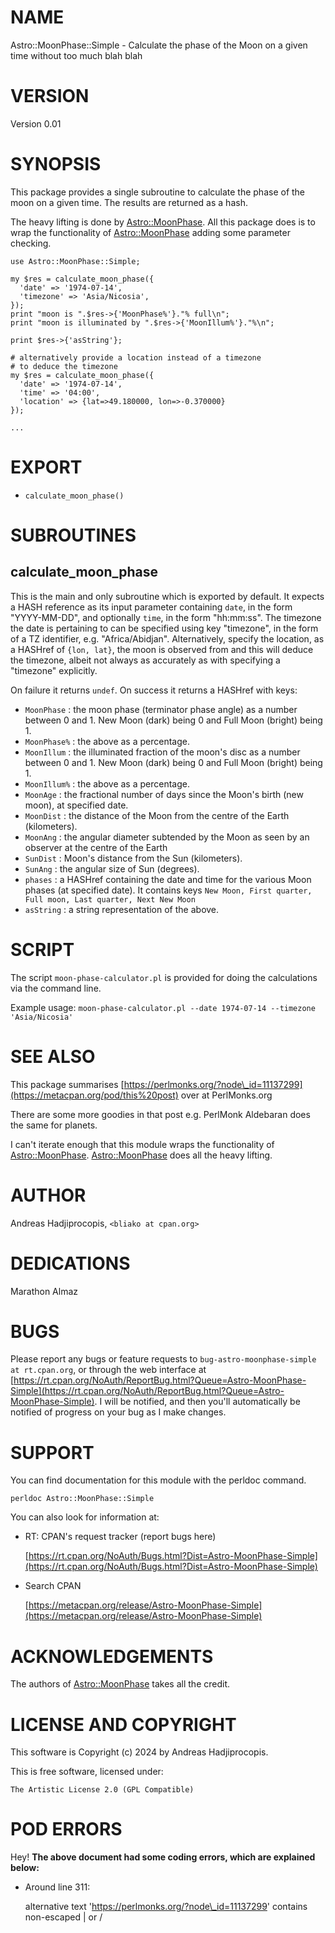 # NAME

Astro::MoonPhase::Simple - Calculate the phase of the Moon on a given time without too much blah blah

# VERSION

Version 0.01

# SYNOPSIS

This package provides a single subroutine to calculate the phase of the moon
on a given time. The results are returned as a hash.

The heavy lifting is done by [Astro::MoonPhase](https://metacpan.org/pod/Astro%3A%3AMoonPhase). All this package does
is to wrap the functionality of [Astro::MoonPhase](https://metacpan.org/pod/Astro%3A%3AMoonPhase) adding some parameter
checking.

    use Astro::MoonPhase::Simple;

    my $res = calculate_moon_phase({
      'date' => '1974-07-14',
      'timezone' => 'Asia/Nicosia',
    });
    print "moon is ".$res->{'MoonPhase%'}."% full\n";
    print "moon is illuminated by ".$res->{'MoonIllum%'}."%\n";

    print $res->{'asString'};

    # alternatively provide a location instead of a timezone
    # to deduce the timezone
    my $res = calculate_moon_phase({
      'date' => '1974-07-14',
      'time' => '04:00',
      'location' => {lat=>49.180000, lon=>-0.370000}
    });

    ...

# EXPORT

- `calculate_moon_phase()`

# SUBROUTINES

## calculate\_moon\_phase

This is the main and only subroutine which is
exported by default. It expects a HASH reference
as its input parameter containing `date`, in the
form "YYYY-MM-DD", and optionally `time`, in
the form "hh:mm:ss". The timezone the date is pertaining
to can be specified using key "timezone", in the form
of a TZ identifier, e.g. "Africa/Abidjan". Alternatively,
specify the location, as a HASHref of `{lon, lat}`,
the moon is observed from and this
will deduce the timezone, albeit not always as accurately
as with specifying a "timezone" explicitly.

On failure it returns `undef`.
On success it returns a HASHref with keys:

- `MoonPhase` : the moon phase (terminator phase angle) as a number between 0 and 1. New Moon (dark) being 0 and Full Moon (bright) being 1.
- `MoonPhase%` : the above as a percentage.
- `MoonIllum` : the illuminated fraction of the moon's disc as a number between 0 and 1. New Moon (dark) being 0 and Full Moon (bright) being 1.
- `MoonIllum%` : the above as a percentage.
- `MoonAge` : the fractional number of days since the Moon's birth (new moon), at specified date.
- `MoonDist` : the distance of the Moon from the centre of the Earth (kilometers).
- `MoonAng` : the angular diameter subtended by the Moon as seen by an observer at the centre of the Earth
- `SunDist` : Moon's distance from the Sun (kilometers).
- `SunAng` : the angular size of Sun (degrees).
- `phases` : a HASHref containing the date and time for the various Moon phases (at specified date). It contains keys `New Moon, First quarter, Full moon, Last quarter, Next New Moon`
- `asString` : a string representation of the above.

# SCRIPT

The script `moon-phase-calculator.pl` is provided for doing
the calculations via the command line.

Example usage: `moon-phase-calculator.pl --date 1974-07-14 --timezone 'Asia/Nicosia'`

# SEE ALSO

This package summarises [https://perlmonks.org/?node\_id=11137299](https://metacpan.org/pod/this%20post) over at PerlMonks.org

There are some more goodies in that post e.g. PerlMonk Aldebaran does the
same for planets.

I can't iterate enough that this module wraps the functionality of [Astro::MoonPhase](https://metacpan.org/pod/Astro%3A%3AMoonPhase).
[Astro::MoonPhase](https://metacpan.org/pod/Astro%3A%3AMoonPhase) does all the heavy lifting.

# AUTHOR

Andreas Hadjiprocopis, `<bliako at cpan.org>`

# DEDICATIONS

Marathon Almaz

# BUGS

Please report any bugs or feature requests to `bug-astro-moonphase-simple at rt.cpan.org`, or through
the web interface at [https://rt.cpan.org/NoAuth/ReportBug.html?Queue=Astro-MoonPhase-Simple](https://rt.cpan.org/NoAuth/ReportBug.html?Queue=Astro-MoonPhase-Simple).  I will be notified, and then you'll
automatically be notified of progress on your bug as I make changes.

# SUPPORT

You can find documentation for this module with the perldoc command.

    perldoc Astro::MoonPhase::Simple

You can also look for information at:

- RT: CPAN's request tracker (report bugs here)

    [https://rt.cpan.org/NoAuth/Bugs.html?Dist=Astro-MoonPhase-Simple](https://rt.cpan.org/NoAuth/Bugs.html?Dist=Astro-MoonPhase-Simple)

- Search CPAN

    [https://metacpan.org/release/Astro-MoonPhase-Simple](https://metacpan.org/release/Astro-MoonPhase-Simple)

# ACKNOWLEDGEMENTS

The authors of [Astro::MoonPhase](https://metacpan.org/pod/Astro%3A%3AMoonPhase) takes all the credit.

# LICENSE AND COPYRIGHT

This software is Copyright (c) 2024 by Andreas Hadjiprocopis.

This is free software, licensed under:

    The Artistic License 2.0 (GPL Compatible)

# POD ERRORS

Hey! **The above document had some coding errors, which are explained below:**

- Around line 311:

    alternative text 'https://perlmonks.org/?node\_id=11137299' contains non-escaped | or /
